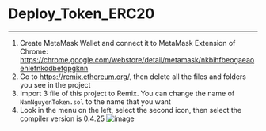 # Deploy_Token_ERC20
---------------------------------
1. Create MetaMask Wallet and connect it to MetaMask Extension of Chrome: https://chrome.google.com/webstore/detail/metamask/nkbihfbeogaeaoehlefnkodbefgpgknn
2. Go to https://remix.ethereum.org/, then delete all the files and folders you see in the project
3. Import 3 file of this project to Remix. You can change the name of `NamNguyenToken.sol` to the name that you want
4. Look in the menu on the left, select the second icon, then select the compiler version is 0.4.25
![image](https://user-images.githubusercontent.com/38404536/118002780-2860ac80-b372-11eb-8d58-c58a72b26af0.png)

